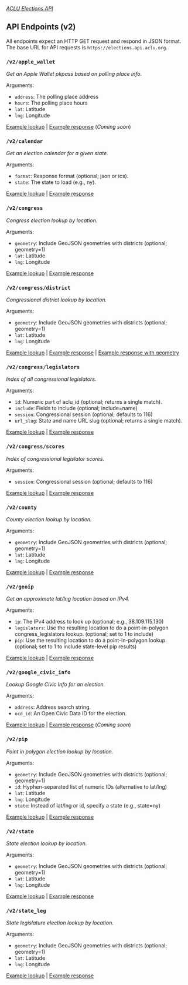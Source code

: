[*ACLU Elections API*](https://github.com/aclu-national/elections-api)

## API Endpoints (v2)

All endpoints expect an HTTP GET request and respond in JSON format. The base URL for API requests is `https://elections.api.aclu.org`.

### `/v2/apple_wallet`

*Get an Apple Wallet pkpass based on polling place info.*

Arguments:
* `address`: The polling place address
* `hours`: The polling place hours
* `lat`: Latitude
* `lng`: Longitude

[Example lookup]() | [Example response](./responses/v2-EXAMPLE.js) (*Coming soon*)

### `/v2/calendar`

*Get an election calendar for a given state.*

Arguments:
* `format`: Response format (optional; json or ics).
* `state`: The state to load (e.g., ny).

[Example lookup](https://elections.api.aclu.org/v2/calendar?state=ca) | [Example response](./responses/v2-calendar.js)

### `/v2/congress`

*Congress election lookup by location.*

Arguments:
* `geometry`: Include GeoJSON geometries with districts (optional; geometry=1)
* `lat`: Latitude
* `lng`: Longitude

[Example lookup](https://elections.api.aclu.org/v2/congress?lat=40.7023587&lng=-74.0124621) | [Example response](./responses/v2-congress.js)

### `/v2/congress/district`

*Congressional district lookup by location.*

Arguments:
* `geometry`: Include GeoJSON geometries with districts (optional; geometry=1)
* `lat`: Latitude
* `lng`: Longitude

[Example lookup](https://elections.api.aclu.org/v2/congress/district?lat=40.7023587&lng=-74.0124621) | [Example response](./responses/v2-congress-district.js) | [Example response with geometry](./responses/v2-congress-district-with-geometry.js)

### `/v2/congress/legislators`

*Index of all congressional legislators.*

Arguments:
* `id`: Numeric part of aclu_id (optional; returns a single match).
* `include`: Fields to include (optional; include=name)
* `session`: Congressional session (optional; defaults to 116)
* `url_slug`: State and name URL slug (optional; returns a single match).

[Example lookup](https://elections.api.aclu.org/v2/congress/legislators?lat=40.7023587&lng=-74.0124621) | [Example response](./responses/v2-congress-legislators.js)

### `/v2/congress/scores`

*Index of congressional legislator scores.*

Arguments:
* `session`: Congressional session (optional; defaults to 116)

[Example lookup](https://elections.api.aclu.org/v2/congress/scores?session=116) | [Example response](./responses/v2-congress-scores.js)

### `/v2/county`

*County election lookup by location.*

Arguments:
* `geometry`: Include GeoJSON geometries with districts (optional; geometry=1)
* `lat`: Latitude
* `lng`: Longitude

[Example lookup](https://elections.api.aclu.org/v2/county?lat=40.7023587&lng=-74.0124621) | [Example response](./responses/v2-county.js)

### `/v2/geoip`

*Get an approximate lat/lng location based on IPv4.*

Arguments:
* `ip`: The IPv4 address to look up (optional; e.g., 38.109.115.130)
* `legislators`: Use the resulting location to do a point-in-polygon congress_legislators lookup. (optional; set to 1 to include)
* `pip`: Use the resulting location to do a point-in-polygon lookup. (optional; set to 1 to include state-level pip results)

[Example lookup](https://elections.api.aclu.org/v2/geoip) | [Example response](./responses/v2-geoip.js)

### `/v2/google_civic_info`

*Lookup Google Civic Info for an election.*

Arguments:
* `address`: Address search string.
* `ocd_id`: An Open Civic Data ID for the election.

[Example lookup]() | [Example response](./responses/v2-EXAMPLE.js) (*Coming soon*)

### `/v2/pip`

*Point in polygon election lookup by location.*

Arguments:
* `geometry`: Include GeoJSON geometries with districts (optional; geometry=1)
* `id`: Hyphen-separated list of numeric IDs (alternative to lat/lng)
* `lat`: Latitude
* `lng`: Longitude
* `state`: Instead of lat/lng or id, specify a state (e.g., state=ny)

[Example lookup](https://elections.api.aclu.org/v2/pip?lat=40.7023587&lng=-74.0124621) | [Example response](./responses/v2-pip.js)

### `/v2/state`

*State election lookup by location.*

Arguments:
* `geometry`: Include GeoJSON geometries with districts (optional; geometry=1)
* `lat`: Latitude
* `lng`: Longitude

[Example lookup](https://elections.api.aclu.org/v2/state?lat=40.7023587&lng=-74.0124621) | [Example response](./responses/v2-state.js)

### `/v2/state_leg`

*State legislature election lookup by location.*

Arguments:
* `geometry`: Include GeoJSON geometries with districts (optional; geometry=1)
* `lat`: Latitude
* `lng`: Longitude

[Example lookup](https://elections.api.aclu.org/v2/state_leg?lat=40.7023587&lng=-74.0124621) | [Example response](./responses/v2-state_leg.js)

